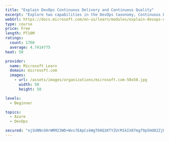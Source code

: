 ```yaml
---
title: "Explain DevOps Continuous Delivery and Continuous Quality"
excerpt: "Explore two capabilities in the DevOps taxonomy, Continuous Delivery and Continuous Quality."
webUrl: https://docs.microsoft.com/en-us/learn/modules/explain-devops-continous-delivery-quality/
type: course
price: Free
length: PT18M
ratings:
  count: 1760
  average: 4.7414775
heat: 50

provider:
  name: Microsoft Learn
  domain: microsoft.com
  images:
    - url: /assets/images/organizations/microsoft.com-50x50.jpg
      width: 50
      height: 50

levels:
  - Beginner

topics:
  - Azure
  - DevOps

secured: "njSUNNcGHrWRM23WD+Wvs7EApCskWgT60Q2KTYZUrM1kIX87mgf9p5Hd02ZjHM3becbjN+pUNc5iGbbHv5zur0xEyVIV0zCrmn0XcWHPxWmn8D/PXKEp+3jiFDbQfUAAXZKqBRgotfArd88s2C6L3o0DIWI1wYa2EbDS+wGYgwr36nqYjWJbs1O4nVCAN1oSk+4Kr/OVuMyf0rNEO7HZxpwadVYg+Rcrc5epsaoE316e5syHZ2pQPKhVXY2eJ+yVs0p3pCFB3vqov8oXNt+c3n4eGjJkZ2ffAHFP9n9ie/on9hGPpfAoIS7YKAf3jOaJ5GgQcZdIUiZG0jdCNxHYJwzEWjASvcEQye5D56u7346MGUNkT2POPNEhZagwrpVJL+jzvsk3gH59SRcDa4LHZK7gZg8UmgQFMECTf3vCjWQ=;Qm+lbBLyi5j6xywxjxCJ6Q=="
---
```



